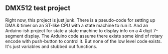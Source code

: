 ## DMX512 test project

Right now, this project is just junk.
There is a pseudo-code for setting up DMA & timer on an ST-like CPU with a state machine to run it.
And an Arduino-ish project for state a state machine to display info on a 4 digit 7-segment display.
The Arduino code assume there exists some kind of rotary encode with push-button to control it.
But none of the low level code exists. It's just variables and stubbed out functions.
